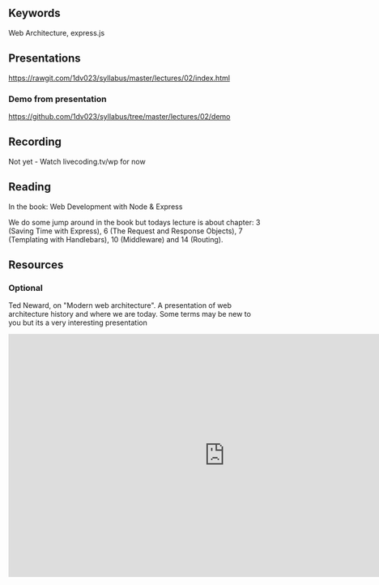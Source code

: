 ## Keywords
Web Architecture, express.js

## Presentations

https://rawgit.com/1dv023/syllabus/master/lectures/02/index.html

### Demo from presentation
https://github.com/1dv023/syllabus/tree/master/lectures/02/demo

## Recording
Not yet - Watch livecoding.tv/wp for now

## Reading
In the book: Web Development with Node & Express

We do some jump around in the book but todays lecture is about chapter: 3 (Saving Time with Express), 6 (The Request and Response Objects), 7 (Templating with Handlebars), 10 (Middleware) and 14 (Routing).

## Resources

### Optional
Ted Neward, on "Modern web architecture". A presentation of web architecture history and where we are today.
Some terms may be new to you but its a very interesting presentation
<iframe width="854" height="480" src="https://www.youtube.com/embed/7ujN5hwhfrs" frameborder="0" allowfullscreen></iframe>
